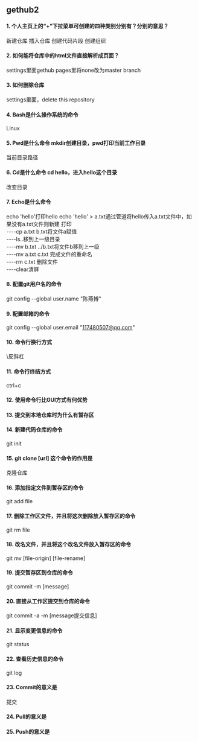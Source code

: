 ## gethub2
#### 1. 个人主页上的“+”下拉菜单可创建的四种类别分别有？分别的意思？  
新建仓库
插入仓库
创建代码片段
创建组织
#### 2. 如何能将仓库中的html文件直接解析成页面？  
settings里面gethub pages里将none改为master branch
#### 3. 如何删除仓库   
settings里面，delete this repository
#### 4. Bash是什么操作系统的命令  
Linux
#### 5. Pwd是什么命令  mkdir创建目录，pwd打印当前工作目录  
当前目录路径
#### 6. Cd是什么命令  cd hello，进入hello这个目录
改变目录
#### 7. Echo是什么命令     
echo 'hello'打印hello    echo 'hello' > a.txt通过管道将hello传入a.txt文件中，如果没有a.txt文件则新建
打印  
----cp a.txt b.txt将文件a赋值  
----ls..移到上一级目录  
----mv b.txt ../b.txt将文件b移到上一级  
----mv a.txt c.txt 完成文件的重命名  
----rm c.txt 删除文件  
----clear清屏  
#### 8. 配置git用户名的命令
git config --global user.name "陈燕博"
#### 9. 配置邮箱的命令
git config --global user.email "117480507@qq.com"
#### 10. 命令行换行方式
 \反斜杠
#### 11. 命令行终结方式
ctrl+c
#### 12. 使用命令行比GUI方式有何优势
#### 13. 提交到本地仓库时为什么有暂存区
#### 14. 新建代码仓库的命令
git init
#### 15. git clone [url] 这个命令的作用是
克隆仓库
#### 16. 添加指定文件到暂存区的命令
git add file
#### 17. 删除工作区文件，并且将这次删除放入暂存区的命令
git rm file
#### 18. 改名文件，并且将这个改名文件放入暂存区的命令
git mv [file-origin] [file-rename]
#### 19. 提交暂存区到仓库的命令
git commit -m [message]
#### 20. 直接从工作区提交到仓库的命令
git commit -a -m [message提交信息]
#### 21. 显示变更信息的命令
git status
#### 22. 查看历史信息的命令
git log
#### 23. Commit的意义是
提交
#### 24. Pull的意义是
#### 25. Push的意义是
 
